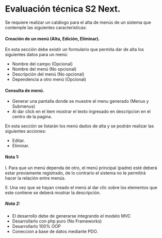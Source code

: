 # Evaluación técnica S2 Next.

Se requiere realizar un catálogo para el alta de menús de un sistema que contemple las siguientes
características:

#### Creación de un menú (Alta, Edición, Eliminar).

En esta sección debe existir un formulario que permita dar de alta los siguientes datos para un menú:

- Nombre del campo (Opcional)
- Nombre del menú (No opcional)
- Descripción del menú (No opcional)
- Dependencia a otro menú (Opcional)

#### Consulta de menú.
- Generar una pantalla donde se muestre el menu generado (Menus y Submenus)
- Al dar click en el item mostrar el texto ingresado en descripcion en el centro de la pagina.

En esta sección se listarán los menú dados de alta y se podrán realizar las siguientes acciones:
- Editar.
- Eliminar.

#### Nota 1:

I. Para que un menú dependa de otro, el menú principal (padre) esté deberá estar previamente
registrado, de lo contrario el sistema no le permitirá hacer la relación entre menús.

II. Una vez que se hayan creado el menú al dar clic sobre los elementos que este contiene se deberá
mostrar la descripción.

##### Nota 2:
- El desarrollo debe de generarse integrando el modelo MVC
- Desarrollarlo con php puro (No Frameworks)
- Desarrollarlo 100% OOP
- Coneccion a base de datos mediante PDO.
